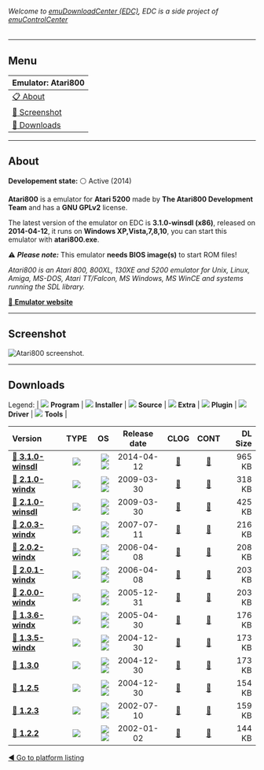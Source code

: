 ###### Welcome to [emuDownloadCenter (EDC)](https://github.com/PhoenixInteractiveNL/emuDownloadCenter/wiki/), EDC is a side project of [emuControlCenter](https://github.com/PhoenixInteractiveNL/emuControlCenter/wiki/)
***
## Menu
| **Emulator: Atari800** |
|:---------|
| [:clipboard: About](#about) |
| [:sunrise: Screenshot](#screenshot) |
| [:floppy_disk: Downloads](#downloads) |
***
## About
**Developement state:** :white_circle: Active (2014)

**Atari800** is a emulator for **Atari 5200** made by **The Atari800 Development Team** and has a **GNU GPLv2** license.

The latest version of the emulator on EDC is **3.1.0-winsdl (x86)**, released on **2014-04-12**, it runs on **Windows XP,Vista,7,8,10**, you can start this emulator with **atari800.exe**.

:warning: _**Please note:**_ This emulator **needs BIOS image(s)** to start ROM files!

_Atari800 is an Atari 800, 800XL, 130XE and 5200 emulator for Unix, Linux, Amiga, MS-DOS, Atari TT/Falcon, MS Windows, MS WinCE and systems running the SDL library._

[:link: **Emulator website**](http://atari800.sourceforge.net)
***
## Screenshot
![](https://raw.githubusercontent.com/PhoenixInteractiveNL/emuDownloadCenter/master/hooks/atari800/emulator_screen_01.jpg "Atari800 screenshot.")
***
## Downloads
Legend:
| ![](https://raw.githubusercontent.com/wiki/PhoenixInteractiveNL/emuDownloadCenter/images_misc/icon_program_24.png) **Program** | 
![](https://raw.githubusercontent.com/wiki/PhoenixInteractiveNL/emuDownloadCenter/images_misc/icon_installer_24.png) **Installer** | 
![](https://raw.githubusercontent.com/wiki/PhoenixInteractiveNL/emuDownloadCenter/images_misc/icon_source_code_24.png) **Source** | 
![](https://raw.githubusercontent.com/wiki/PhoenixInteractiveNL/emuDownloadCenter/images_misc/icon_extra_24.png) **Extra** | 
![](https://raw.githubusercontent.com/wiki/PhoenixInteractiveNL/emuDownloadCenter/images_misc/icon_plugin_24.png) **Plugin** | 
![](https://raw.githubusercontent.com/wiki/PhoenixInteractiveNL/emuDownloadCenter/images_misc/icon_driver_24.png) **Driver** | 
![](https://raw.githubusercontent.com/wiki/PhoenixInteractiveNL/emuDownloadCenter/images_misc/icon_tool_24.png) **Tools** | 
 
| Version | TYPE | OS | Release date | CLOG | CONT | DL Size |
|:--------|:----:|---:|:------------:|:----:|:----:|--------:|
| [:floppy_disk: **3.1.0-winsdl**](https://github.com/PhoenixInteractiveNL/edc-repo0001/raw/master/atari800/3.1.0-winsdl.7z) | ![](https://raw.githubusercontent.com/wiki/PhoenixInteractiveNL/emuDownloadCenter/images_misc/icon_program_24.png) | ![](https://raw.githubusercontent.com/wiki/PhoenixInteractiveNL/emuDownloadCenter/images_misc/logo_windows_24.png)![](https://raw.githubusercontent.com/wiki/PhoenixInteractiveNL/emuDownloadCenter/images_misc/icon_32-bit_24.png) | 2014-04-12 | [:page_facing_up:](https://github.com/PhoenixInteractiveNL/edc-repo0001/blob/master/atari800/3.1.0-winsdl_changelog.txt) | [:mag_right:](https://github.com/PhoenixInteractiveNL/edc-repo0001/blob/master/atari800/3.1.0-winsdl_contents.txt) | 965 KB |
| [:floppy_disk: **2.1.0-windx**](https://github.com/PhoenixInteractiveNL/edc-repo0001/raw/master/atari800/2.1.0-windx.7z) | ![](https://raw.githubusercontent.com/wiki/PhoenixInteractiveNL/emuDownloadCenter/images_misc/icon_program_24.png) | ![](https://raw.githubusercontent.com/wiki/PhoenixInteractiveNL/emuDownloadCenter/images_misc/logo_windows_24.png)![](https://raw.githubusercontent.com/wiki/PhoenixInteractiveNL/emuDownloadCenter/images_misc/icon_32-bit_24.png) | 2009-03-30 | [:page_facing_up:](https://github.com/PhoenixInteractiveNL/edc-repo0001/blob/master/atari800/2.1.0-windx_changelog.txt) | [:mag_right:](https://github.com/PhoenixInteractiveNL/edc-repo0001/blob/master/atari800/2.1.0-windx_contents.txt) | 318 KB |
| [:floppy_disk: **2.1.0-winsdl**](https://github.com/PhoenixInteractiveNL/edc-repo0001/raw/master/atari800/2.1.0-winsdl.7z) | ![](https://raw.githubusercontent.com/wiki/PhoenixInteractiveNL/emuDownloadCenter/images_misc/icon_program_24.png) | ![](https://raw.githubusercontent.com/wiki/PhoenixInteractiveNL/emuDownloadCenter/images_misc/logo_windows_24.png)![](https://raw.githubusercontent.com/wiki/PhoenixInteractiveNL/emuDownloadCenter/images_misc/icon_32-bit_24.png) | 2009-03-30 | [:page_facing_up:](https://github.com/PhoenixInteractiveNL/edc-repo0001/blob/master/atari800/2.1.0-winsdl_changelog.txt) | [:mag_right:](https://github.com/PhoenixInteractiveNL/edc-repo0001/blob/master/atari800/2.1.0-winsdl_contents.txt) | 425 KB |
| [:floppy_disk: **2.0.3-windx**](https://github.com/PhoenixInteractiveNL/edc-repo0001/raw/master/atari800/2.0.3-windx.7z) | ![](https://raw.githubusercontent.com/wiki/PhoenixInteractiveNL/emuDownloadCenter/images_misc/icon_program_24.png) | ![](https://raw.githubusercontent.com/wiki/PhoenixInteractiveNL/emuDownloadCenter/images_misc/logo_windows_24.png)![](https://raw.githubusercontent.com/wiki/PhoenixInteractiveNL/emuDownloadCenter/images_misc/icon_32-bit_24.png) | 2007-07-11 | [:page_facing_up:](https://github.com/PhoenixInteractiveNL/edc-repo0001/blob/master/atari800/2.0.3-windx_changelog.txt) | [:mag_right:](https://github.com/PhoenixInteractiveNL/edc-repo0001/blob/master/atari800/2.0.3-windx_contents.txt) | 216 KB |
| [:floppy_disk: **2.0.2-windx**](https://github.com/PhoenixInteractiveNL/edc-repo0001/raw/master/atari800/2.0.2-windx.7z) | ![](https://raw.githubusercontent.com/wiki/PhoenixInteractiveNL/emuDownloadCenter/images_misc/icon_program_24.png) | ![](https://raw.githubusercontent.com/wiki/PhoenixInteractiveNL/emuDownloadCenter/images_misc/logo_windows_24.png)![](https://raw.githubusercontent.com/wiki/PhoenixInteractiveNL/emuDownloadCenter/images_misc/icon_32-bit_24.png) | 2006-04-08 | [:page_facing_up:](https://github.com/PhoenixInteractiveNL/edc-repo0001/blob/master/atari800/2.0.2-windx_changelog.txt) | [:mag_right:](https://github.com/PhoenixInteractiveNL/edc-repo0001/blob/master/atari800/2.0.2-windx_contents.txt) | 208 KB |
| [:floppy_disk: **2.0.1-windx**](https://github.com/PhoenixInteractiveNL/edc-repo0001/raw/master/atari800/2.0.1-windx.7z) | ![](https://raw.githubusercontent.com/wiki/PhoenixInteractiveNL/emuDownloadCenter/images_misc/icon_program_24.png) | ![](https://raw.githubusercontent.com/wiki/PhoenixInteractiveNL/emuDownloadCenter/images_misc/logo_windows_24.png)![](https://raw.githubusercontent.com/wiki/PhoenixInteractiveNL/emuDownloadCenter/images_misc/icon_32-bit_24.png) | 2006-04-08 | [:page_facing_up:](https://github.com/PhoenixInteractiveNL/edc-repo0001/blob/master/atari800/2.0.1-windx_changelog.txt) | [:mag_right:](https://github.com/PhoenixInteractiveNL/edc-repo0001/blob/master/atari800/2.0.1-windx_contents.txt) | 203 KB |
| [:floppy_disk: **2.0.0-windx**](https://github.com/PhoenixInteractiveNL/edc-repo0001/raw/master/atari800/2.0.0-windx.7z) | ![](https://raw.githubusercontent.com/wiki/PhoenixInteractiveNL/emuDownloadCenter/images_misc/icon_program_24.png) | ![](https://raw.githubusercontent.com/wiki/PhoenixInteractiveNL/emuDownloadCenter/images_misc/logo_windows_24.png)![](https://raw.githubusercontent.com/wiki/PhoenixInteractiveNL/emuDownloadCenter/images_misc/icon_32-bit_24.png) | 2005-12-31 | [:page_facing_up:](https://github.com/PhoenixInteractiveNL/edc-repo0001/blob/master/atari800/2.0.0-windx_changelog.txt) | [:mag_right:](https://github.com/PhoenixInteractiveNL/edc-repo0001/blob/master/atari800/2.0.0-windx_contents.txt) | 203 KB |
| [:floppy_disk: **1.3.6-windx**](https://github.com/PhoenixInteractiveNL/edc-repo0001/raw/master/atari800/1.3.6-windx.7z) | ![](https://raw.githubusercontent.com/wiki/PhoenixInteractiveNL/emuDownloadCenter/images_misc/icon_program_24.png) | ![](https://raw.githubusercontent.com/wiki/PhoenixInteractiveNL/emuDownloadCenter/images_misc/logo_windows_24.png)![](https://raw.githubusercontent.com/wiki/PhoenixInteractiveNL/emuDownloadCenter/images_misc/icon_32-bit_24.png) | 2005-04-30 | [:page_facing_up:](https://github.com/PhoenixInteractiveNL/edc-repo0001/blob/master/atari800/1.3.6-windx_changelog.txt) | [:mag_right:](https://github.com/PhoenixInteractiveNL/edc-repo0001/blob/master/atari800/1.3.6-windx_contents.txt) | 176 KB |
| [:floppy_disk: **1.3.5-windx**](https://github.com/PhoenixInteractiveNL/edc-repo0001/raw/master/atari800/1.3.5-windx.7z) | ![](https://raw.githubusercontent.com/wiki/PhoenixInteractiveNL/emuDownloadCenter/images_misc/icon_program_24.png) | ![](https://raw.githubusercontent.com/wiki/PhoenixInteractiveNL/emuDownloadCenter/images_misc/logo_windows_24.png)![](https://raw.githubusercontent.com/wiki/PhoenixInteractiveNL/emuDownloadCenter/images_misc/icon_32-bit_24.png) | 2004-12-30 | [:page_facing_up:](https://github.com/PhoenixInteractiveNL/edc-repo0001/blob/master/atari800/1.3.5-windx_changelog.txt) | [:mag_right:](https://github.com/PhoenixInteractiveNL/edc-repo0001/blob/master/atari800/1.3.5-windx_contents.txt) | 173 KB |
| [:floppy_disk: **1.3.0**](https://github.com/PhoenixInteractiveNL/edc-repo0001/raw/master/atari800/1.3.0.7z) | ![](https://raw.githubusercontent.com/wiki/PhoenixInteractiveNL/emuDownloadCenter/images_misc/icon_program_24.png) | ![](https://raw.githubusercontent.com/wiki/PhoenixInteractiveNL/emuDownloadCenter/images_misc/logo_windows_24.png)![](https://raw.githubusercontent.com/wiki/PhoenixInteractiveNL/emuDownloadCenter/images_misc/icon_32-bit_24.png) | 2004-12-30 | [:page_facing_up:](https://github.com/PhoenixInteractiveNL/edc-repo0001/blob/master/atari800/1.3.0_changelog.txt) | [:mag_right:](https://github.com/PhoenixInteractiveNL/edc-repo0001/blob/master/atari800/1.3.0_contents.txt) | 173 KB |
| [:floppy_disk: **1.2.5**](https://github.com/PhoenixInteractiveNL/edc-repo0001/raw/master/atari800/1.2.5.7z) | ![](https://raw.githubusercontent.com/wiki/PhoenixInteractiveNL/emuDownloadCenter/images_misc/icon_program_24.png) | ![](https://raw.githubusercontent.com/wiki/PhoenixInteractiveNL/emuDownloadCenter/images_misc/logo_windows_24.png)![](https://raw.githubusercontent.com/wiki/PhoenixInteractiveNL/emuDownloadCenter/images_misc/icon_32-bit_24.png) | 2004-12-30 | [:page_facing_up:](https://github.com/PhoenixInteractiveNL/edc-repo0001/blob/master/atari800/1.2.5_changelog.txt) | [:mag_right:](https://github.com/PhoenixInteractiveNL/edc-repo0001/blob/master/atari800/1.2.5_contents.txt) | 154 KB |
| [:floppy_disk: **1.2.3**](https://github.com/PhoenixInteractiveNL/edc-repo0001/raw/master/atari800/1.2.3.7z) | ![](https://raw.githubusercontent.com/wiki/PhoenixInteractiveNL/emuDownloadCenter/images_misc/icon_program_24.png) | ![](https://raw.githubusercontent.com/wiki/PhoenixInteractiveNL/emuDownloadCenter/images_misc/logo_windows_24.png)![](https://raw.githubusercontent.com/wiki/PhoenixInteractiveNL/emuDownloadCenter/images_misc/icon_32-bit_24.png) | 2002-07-10 | [:page_facing_up:](https://github.com/PhoenixInteractiveNL/edc-repo0001/blob/master/atari800/1.2.3_changelog.txt) | [:mag_right:](https://github.com/PhoenixInteractiveNL/edc-repo0001/blob/master/atari800/1.2.3_contents.txt) | 159 KB |
| [:floppy_disk: **1.2.2**](https://github.com/PhoenixInteractiveNL/edc-repo0001/raw/master/atari800/1.2.2.7z) | ![](https://raw.githubusercontent.com/wiki/PhoenixInteractiveNL/emuDownloadCenter/images_misc/icon_program_24.png) | ![](https://raw.githubusercontent.com/wiki/PhoenixInteractiveNL/emuDownloadCenter/images_misc/logo_windows_24.png)![](https://raw.githubusercontent.com/wiki/PhoenixInteractiveNL/emuDownloadCenter/images_misc/icon_32-bit_24.png) | 2002-01-02 | [:page_facing_up:](https://github.com/PhoenixInteractiveNL/edc-repo0001/blob/master/atari800/1.2.2_changelog.txt) | [:mag_right:](https://github.com/PhoenixInteractiveNL/edc-repo0001/blob/master/atari800/1.2.2_contents.txt) | 144 KB |

[:arrow_backward: Go to platform listing](https://github.com/PhoenixInteractiveNL/emuDownloadCenter/wiki/EDC-Platform-List)
